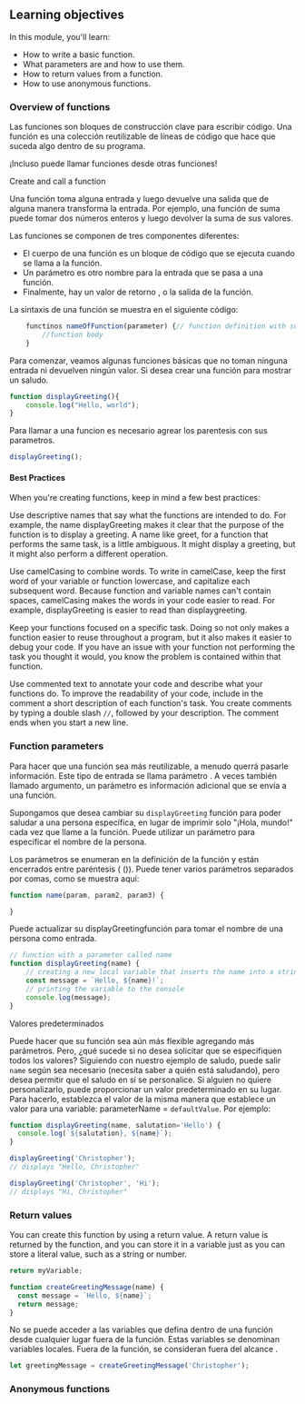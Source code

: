 
## Learning objectives

In this module, you'll learn:

- How to write a basic function.
- What parameters are and how to use them.
- How to return values from a function.
- How to use anonymous functions.

### Overview of functions

Las funciones son bloques de construcción clave para escribir código.
Una función es una colección reutilizable de líneas de código que hace que suceda algo dentro de su programa.

¡Incluso puede llamar funciones desde otras funciones!

Create and call a function

Una función toma alguna entrada y luego devuelve una salida que de alguna manera transforma la entrada.
Por ejemplo, una función de suma puede tomar dos números enteros y luego devolver la suma de sus valores.

Las funciones se componen de tres componentes diferentes:

- El cuerpo de una función es un bloque de código que se ejecuta cuando se llama a la función.
- Un parámetro es otro nombre para la entrada que se pasa a una función.
- Finalmente, hay un valor de retorno , o la salida de la función.

La sintaxis de una función se muestra en el siguiente código:

``` js
    functinos nameOfFunction(parameter) {// function definition with some input
        //function body
    }
```

Para comenzar, veamos algunas funciones básicas que no toman ninguna entrada ni devuelven ningún valor.
Si desea crear una función para mostrar un saludo.

``` js
function displayGreeting(){
    console.log("Hello, world");
}
```
Para llamar a una funcion es necesario agrear los parentesis con sus parametros.

``` js
displayGreeting();
```

#### Best Practices

When you're creating functions, keep in mind a few best practices:

Use descriptive names that say what the functions are intended to do.
For example, the name displayGreeting makes it clear that the purpose of the function is to display a greeting. A name like greet, for a function that performs the same task, is a little ambiguous. It might display a greeting, but it might also perform a different operation.

Use camelCasing to combine words. To write in camelCase, keep the first word of your variable or function lowercase, and capitalize each subsequent word.
Because function and variable names can't contain spaces, camelCasing makes the words in your code easier to read. For example, displayGreeting is easier to read than displaygreeting.

Keep your functions focused on a specific task. Doing so not only makes a function easier to reuse throughout a program, but it also makes it easier to debug your code. If you have an issue with your function not performing the task you thought it would, you know the problem is contained within that function.

Use commented text to annotate your code and describe what your functions do. To improve the readability of your code, include in the comment a short description of each function's task.
You create comments by typing a double slash `//`, followed by your description. The comment ends when you start a new line.



### Function parameters

Para hacer que una función sea más reutilizable, a menudo querrá pasarle información.
Este tipo de entrada se llama parámetro . A veces también llamado argumento, un parámetro es información adicional que se envía a una función.

Supongamos que desea cambiar su `displayGreeting` función para poder saludar a una persona específica, en lugar de imprimir solo "¡Hola, mundo!" cada vez que llame a la función. Puede utilizar un parámetro para especificar el nombre de la persona.

Los parámetros se enumeran en la definición de la función y están encerrados entre paréntesis ( ()). Puede tener varios parámetros separados por comas, como se muestra aquí:

``` js
function name(param, param2, param3) {

}
```
Puede actualizar su displayGreetingfunción para tomar el nombre de una persona como entrada.

``` js
// function with a parameter called name
function displayGreeting(name) { 
    // creating a new local variable that inserts the name into a string   
    const message = `Hello, ${name}!`; 
    // printing the variable to the console
    console.log(message);
}
```

Valores predeterminados

Puede hacer que su función sea aún más flexible agregando más parámetros. Pero, ¿qué sucede si no desea solicitar que se especifiquen todos los valores?
Siguiendo con nuestro ejemplo de saludo, puede salir `name` según sea necesario (necesita saber a quién está saludando), pero desea permitir que el saludo en sí se personalice.
Si alguien no quiere personalizarlo, puede proporcionar un valor predeterminado en su lugar.
Para hacerlo, establezca el valor de la misma manera que establece un valor para una variable: parameterName = `defaultValue`. 
Por ejemplo:

``` js
function displayGreeting(name, salutation='Hello') {
  console.log(`${salutation}, ${name}`);
}
```

``` js
displayGreeting('Christopher');
// displays "Hello, Christopher"

displayGreeting('Christopher', 'Hi');
// displays "Hi, Christopher"
```

### Return values

You can create this function by using a return value.
A return value is returned by the function, and you can store it in a variable just as you can store a literal value, such as a string or number.

``` js
return myVariable;
```

``` js
function createGreetingMessage(name) {
  const message = `Hello, ${name}`;
  return message;
}
```

No se puede acceder a las variables que defina dentro de una función desde cualquier lugar fuera de la función.
Estas variables se denominan variables locales.
Fuera de la función, se consideran fuera del alcance .

``` js
let greetingMessage = createGreetingMessage('Christopher');
```

### Anonymous functions

